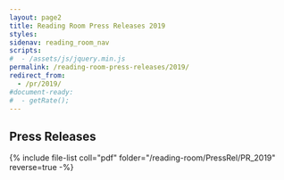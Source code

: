 ```yaml
---
layout: page2
title: Reading Room Press Releases 2019
styles:
sidenav: reading_room_nav
scripts:
#  - /assets/js/jquery.min.js
permalink: /reading-room-press-releases/2019/
redirect_from:
  - /pr/2019/
#document-ready:
#  - getRate();
---
```


## Press Releases

{% include file-list coll="pdf" folder="/reading-room/PressRel/PR_2019" reverse=true -%}

<!-- CONTENT END -->
